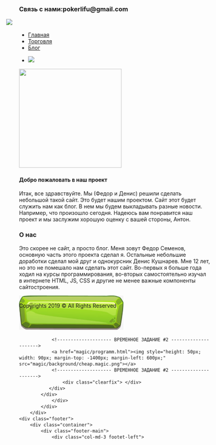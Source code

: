 <!DOCTYPE html>
<html>
<head>
<title>Проект | Главная</title>
<link rel="shortcut icon" href="images/devil-dog-png-5.png" type="image/png">
<link href="css/bootstrap.css" rel="stylesheet">
<link href="css/style.css" rel="stylesheet" type="text/css" media="all" />
<meta name="viewport" content="width=device-width, initial-scale=1">
<meta http-equiv="Content-Type" content="text/html; charset=utf-8" />
<link href='http://fonts.googleapis.com/css?family=Open+Sans:300italic,400italic,600italic,700italic,800italic,700,300,600,800,400' rel='stylesheet' type='text/css'>
<link href='http://fonts.googleapis.com/css?family=Metamorphous' rel='stylesheet' type='text/css'>
</head>
<body style="width: 100%;">
<div class="header">
		<div class="header-top">
			<div class="container">
					<div class="header-right-text">
						<h3>Связь с нами:<span>pokerlifu@gmail.com</span></h3>
					</div>
			</div>
			<div class="clearfix"> </div>
		</div>
<div class="header-nav">
	<div class="container">
		<div class="logo">
			<a href="index.html"><img style="width: 190px; margin-left: -34px;" src="http://5nak.com/img/epic-1.png" /></a>
		</div>
		<div class="navigation">
			<nav class="navbar navbar-default">
				<div class="navbar-header">
					</div>
					<div class="collapse navbar-collapse nav-wil" id="bs-example-navbar-collapse-1">
					  <ul class="nav navbar-nav">
						<li><a href="index.html">Главная</a></li>
						<li><a href="torg.html">Торговля</a></li>
						<li><a href="blog.html">Блог</a></li>
					  </ul>
			  <div class="clearfix"> </div>
			</div>
		</nav>
	</div>
	</div>
	</div>
	<div class="clearfix"> </div>
</div>
						<div class="banner"> 
							<div  id="top" class="callbacks_container">
								<ul class="rslides" id="slider3">
									<li>
										<div>
											<img src="http://www.setwalls.ru/pic/201304/1366x768/setwalls.ru-15923.jpg">
										</div>
									</li>
						</ul>
		</div>
		<div class="clearfix"> </div>
	</div>				 	
<div class="welcome">
	<div class="container">
		<div class="col-md-4 welcome-img">
			<img style="width: 270px; height: 260px;" src="https://www.ejin.ru/wp-content/uploads/2019/01/e77d3da8e42f0eb.jpg" alt="" />
		</div>
		<div class="col-md-8 welcome-text">
			<h4>Добро пожаловать в наш проект</h4>
			<p>Итак, все здравствуйте. Мы (Федор и Денис) решили сделать небольшой такой сайт. Это будет нашим проектом.
			Сайт этот будет служить нам как блог. В нем мы будем выкладывать разные новости. Например, что произошло
			сегодня. Надеюсь вам понравится наш проект и мы заслужим хорошую оценку с вашей стороны, Антон.</p>
		</div>
	</div>
</div>
<div class="index-about">
	<div class="container">
			    <h3>О нас</h3>
				<p>Это скорее не сайт, а просто блог. Меня зовут Федор Семенов, основную часть этого проекта
				сделал я. Остальные небольшие доработки сделал мой друг и однокурсник Денис 
				Кушнарев. Мне 12 лет, но это не помешало нам сделать этот сайт. Во-первых я больше года 
				ходил на курсы программирования, во-вторых самостоятельно изучал в интернете HTML, JS, CSS и другие не 
				менее важные компоненты сайтостроения.</p>
			 </div>
		</div>
        <link rel="stylesheet" href="css/swipebox.css">
        <div class="services">
        	<div class="container">
        		<!-------------------- ВРЕМЕННОЕ ЗАДАНИЕ #1 --------------------->
        		<a href="magic/excalibur.html"><img style="height: 90px;" src="images/button.magic.jpg"></a>
				<!-------------------- ВРЕМЕННОЕ ЗАДАНИЕ #1 --------------------->

				<!-------------------- ВРЕМЕННОЕ ЗАДАНИЕ #2 --------------------->
				<a href="magic/programm.html"><img style="height: 50px; width: 90px; margin-top: -1400px; margin-left: 600px;" src="magic/background/cheap.magic.png"></a>
				<!-------------------- ВРЕМЕННОЕ ЗАДАНИЕ #2 --------------------->
					<div class="clearfix"> </div>
			   </div>
			</div>
        		</div>
        	</div>
        </div>
	<div class="footer">
		<div class="container">
			<div class="footer-main">
				<div class="col-md-3 footet-left">
<div><a href="register.php"><h4 style=" font-family: 'Comfortaa', cursive; margin-top: -1775px; color: white; margin-left: 680px;">Регистрация</h4></a></div>
					</div>
				</div>
				<div class="clearfix"> </div>
			</div>
			<div class="copy-rights">
				<p>Copyrights 2019 &copy; All Rights Reserved</p>
			</div>
		</div>
<a href="#" id="toTop" style="display: block;"> <span id="toTopHover" style="opacity: 1;"> </span></a>
	</div>
</body>
</html>
